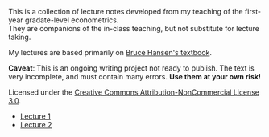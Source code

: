 
This is a collection of lecture notes developed from my teaching of the
first-year gradate-level econometrics.  
They are companions of the in-class teaching,
but not substitute for lecture taking.

My lectures are based primarily on [Bruce Hansen's textbook](http://www.ssc.wisc.edu/~bhansen/econometrics/).

**Caveat**: This is an ongoing writing project not ready to publish.
The text is very incomplete, and must contain many errors. **Use them at your own risk!**

Licensed under the [Creative Commons Attribution-NonCommercial License 3.0](https://creativecommons.org/licenses/by-nc/3.0/).

* [Lecture 1](https://github.com/frankshi/econometrics_I/blob/master/lecture1.pdf)
* [Lecture 2](https://github.com/frankshi/econometrics_I/blob/master/lecture2.pdf)
